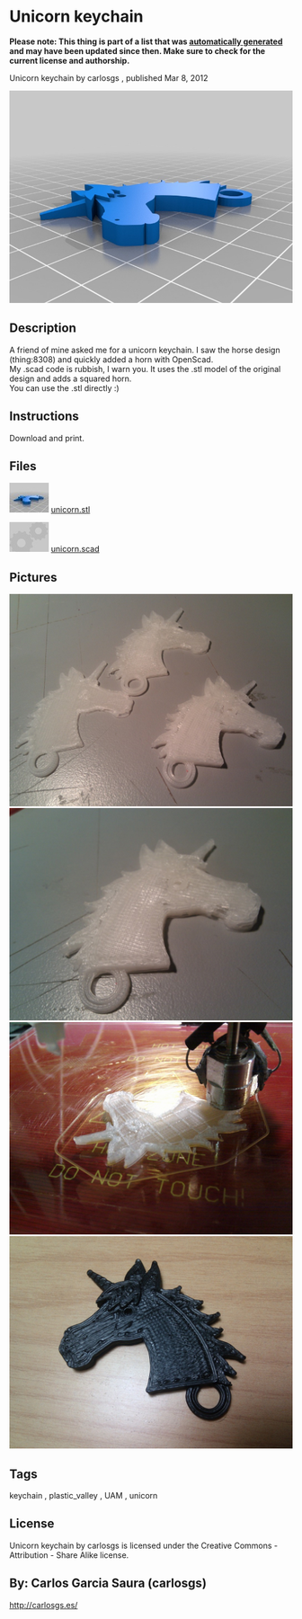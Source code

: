 Unicorn keychain
===============
**Please note: This thing is part of a list that was [automatically generated](https://github.com/carlosgs/export-things) and may have been updated since then. Make sure to check for the current license and authorship.**  

Unicorn keychain  by carlosgs , published Mar 8, 2012

![Image](img/unicorn_display_large.jpg)

Description
--------
A friend of mine asked me for a unicorn keychain. I saw the horse design (thing:8308) and quickly added a horn with OpenScad.<br />
My .scad code is rubbish, I warn you. It uses the .stl model of the original design and adds a squared horn.<br />
You can use the .stl directly :)

Instructions
--------
Download and print.

Files
--------
[![Image](img/unicorn_preview_tinycard.jpg)](unicorn.stl)
 [ unicorn.stl](unicorn.stl)  

[![Image](img/Gears_preview_tinycard.jpg)](unicorn.scad)
 [ unicorn.scad](unicorn.scad)  



Pictures
--------
![Image](img/2012-03-08_12.25.44_display_large.jpg)
![Image](img/2012-03-08_12.10.49_display_large.jpg)
![Image](img/2012-03-08_11.57.38_display_large.jpg)
![Image](img/2012-05-13_22.28.33_display_large.jpg)


Tags
--------
keychain , plastic_valley , UAM , unicorn  

  

License
--------
Unicorn keychain by carlosgs is licensed under the Creative Commons - Attribution - Share Alike license.  



By: Carlos Garcia Saura (carlosgs)
--------
<http://carlosgs.es/>
